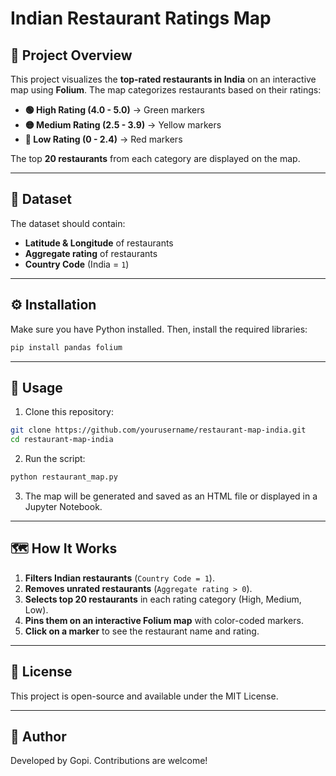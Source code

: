 # Indian Restaurant Ratings Map

## 📌 Project Overview
This project visualizes the **top-rated restaurants in India** on an interactive map using **Folium**. The map categorizes restaurants based on their ratings:

- **🟢 High Rating (4.0 - 5.0)** → Green markers
- **🟡 Medium Rating (2.5 - 3.9)** → Yellow markers
- **🔴 Low Rating (0 - 2.4)** → Red markers

The top **20 restaurants** from each category are displayed on the map.

---

## 📂 Dataset
The dataset should contain:
- **Latitude & Longitude** of restaurants
- **Aggregate rating** of restaurants
- **Country Code** (India = `1`)

---

## ⚙️ Installation
Make sure you have Python installed. Then, install the required libraries:

```bash
pip install pandas folium
```

---

## 🚀 Usage
1. Clone this repository:
```bash
git clone https://github.com/yourusername/restaurant-map-india.git
cd restaurant-map-india
```

2. Run the script:
```bash
python restaurant_map.py
```

3. The map will be generated and saved as an HTML file or displayed in a Jupyter Notebook.

---

## 🗺️ How It Works
1. **Filters Indian restaurants** (`Country Code = 1`).
2. **Removes unrated restaurants** (`Aggregate rating > 0`).
3. **Selects top 20 restaurants** in each rating category (High, Medium, Low).
4. **Pins them on an interactive Folium map** with color-coded markers.
5. **Click on a marker** to see the restaurant name and rating.

---

## 📜 License
This project is open-source and available under the MIT License.

---

## 🔗 Author
Developed by Gopi. Contributions are welcome!

